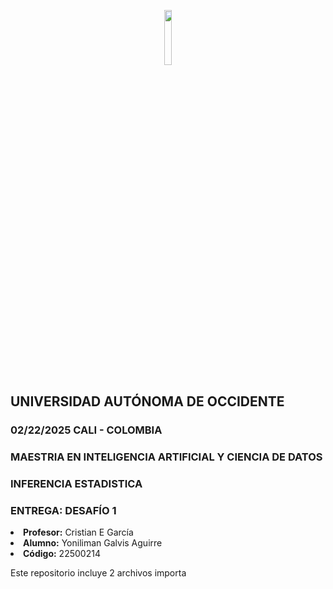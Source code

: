 <p align="center">

<img src="https://apps.uao.edu.co/apex/estudiantes/r/files/static/v370Y/logo_uao.png" width="15%"/>

<h2>UNIVERSIDAD AUTÓNOMA DE OCCIDENTE</strong></h2>

<h3>02/22/2025 CALI - COLOMBIA</strong></h3>

<h3><strong>MAESTRIA EN INTELIGENCIA ARTIFICIAL Y CIENCIA DE DATOS</strong></h3>

<h3><strong>INFERENCIA ESTADISTICA</strong></h3>

<h3><strong>ENTREGA: </strong> DESAFÍO 1</h3>

<li><strong>Profesor:</strong> Cristian E García</li>
<li><strong>Alumno:</strong> Yoniliman Galvis Aguirre</li>
<li><strong>Código:</strong> 22500214</li>

Este repositorio incluye 2 archivos importa
